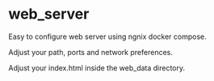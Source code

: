 # web_server
 Easy to configure web server using ngnix docker compose.

 Adjust your path, ports and network preferences.

 Adjust your index.html inside the web_data directory.
